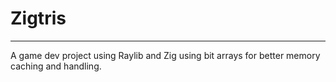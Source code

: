 # Zigtris
___
A game dev project using Raylib and Zig using bit arrays for better memory caching and handling.
